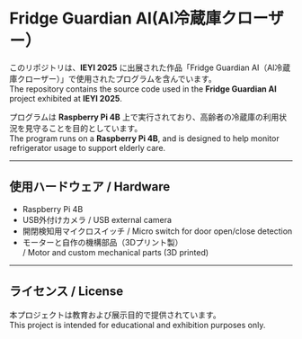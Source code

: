 # Fridge Guardian AI(AI冷蔵庫クローザー）

このリポジトリは、**IEYI 2025** に出展された作品「Fridge Guardian AI（AI冷蔵庫クローザー）」で使用されたプログラムを含んでいます。  
The repository contains the source code used in the **Fridge Guardian AI** project exhibited at **IEYI 2025**.

プログラムは **Raspberry Pi 4B** 上で実行されており、高齢者の冷蔵庫の利用状況を見守ることを目的としています。  
The program runs on a **Raspberry Pi 4B**, and is designed to help monitor refrigerator usage to support elderly care.

---

## 使用ハードウェア / Hardware

- Raspberry Pi 4B  
- USB外付けカメラ / USB external camera  
- 開閉検知用マイクロスイッチ / Micro switch for door open/close detection  
- モーターと自作の機構部品（3Dプリント製）  
  / Motor and custom mechanical parts (3D printed)

---

## ライセンス / License

本プロジェクトは教育および展示目的で提供されています。  
This project is intended for educational and exhibition purposes only.
